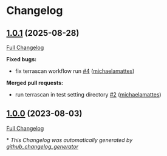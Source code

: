 # Changelog

## [1.0.1](https://github.com/telekom-mms/terraform-azuredevops-serviceendpoint/tree/1.0.1) (2025-08-28)

[Full Changelog](https://github.com/telekom-mms/terraform-azuredevops-serviceendpoint/compare/1.0.0...1.0.1)

**Fixed bugs:**

- fix terrascan workflow run [\#4](https://github.com/telekom-mms/terraform-azuredevops-serviceendpoint/pull/4) ([michaelamattes](https://github.com/michaelamattes))

**Merged pull requests:**

- run terrascan in test setting directory [\#2](https://github.com/telekom-mms/terraform-azuredevops-serviceendpoint/pull/2) ([michaelamattes](https://github.com/michaelamattes))

## [1.0.0](https://github.com/telekom-mms/terraform-azuredevops-serviceendpoint/tree/1.0.0) (2023-08-03)

[Full Changelog](https://github.com/telekom-mms/terraform-azuredevops-serviceendpoint/compare/bf21bf2626f8ab0f5f5d5b03d796a19bbf9b884c...1.0.0)



\* *This Changelog was automatically generated by [github_changelog_generator](https://github.com/github-changelog-generator/github-changelog-generator)*
